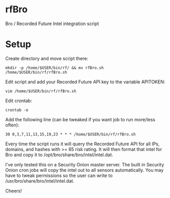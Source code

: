 # rfBro
Bro / Recorded Future Intel integration script

# Setup
Create directory and move script there:

`mkdir -p /home/$USER/bin/rf/ && mv rfBro.sh /home/$USER/bin/rf/rfBro.sh`

Edit script and add your Recorded Future API key to the variable APITOKEN:

`vim /home/$USER/bin/rf/rfBro.sh`

Edit crontab:

`crontab -e`

Add the following line (can be tweaked if you want job to run more/less often):

`30 0,3,7,11,13,15,19,23 * * * /home/$USER/bin/rf/rfBro.sh`

Every time the script runs it will query the Recorded Future API for all IPs, domains, and hashes with >= 65 risk rating. It will then format that intel for Bro and copy it to /opt/bro/share/bro/intel/intel.dat.

I've only tested this on a Security Onion master server. The built in Security Onion cron jobs will copy the intel out to all sensors automatically. You may have to tweak permissions so the user can write to /usr/bro/share/bro/intel/intel.dat.

Cheers!

